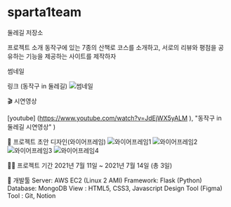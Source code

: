 # sparta1team
둘레길 저장소



프로젝트 소개
동작구에 있는 7종의 산책로 코스를 소개하고, 서로의 리뷰와 평점을 공유하는 기능을 제공하는 사이트를 제작하자




썸네일


링크 (동작구 in 둘레길)
![썸네일](https://user-images.githubusercontent.com/108056051/178934145-b4c92b47-9a57-407b-b058-a8becbb7e64e.GIF)

🎬 시연영상

[youtube]
(https://www.youtube.com/watch?v=JdEjWX5yALM
), "동작구 in 둘레길 시연영상"
)


🎨 프로젝트 초안
디자인(와이어프레임)
![와이어프레임1](https://user-images.githubusercontent.com/108056051/178934627-f6aea94f-227c-4b04-9b71-012d92d46352.png)
![와이어프레임2](https://user-images.githubusercontent.com/108056051/178934646-d05f98bf-dd87-4805-a3fe-21edd23b98e2.png)
![와이어프레임3](https://user-images.githubusercontent.com/108056051/178934668-3494ff44-7a37-401e-83c0-2b8dc997f66f.png)
![와이어프레임4](https://user-images.githubusercontent.com/108056051/178934680-3638ca5a-9670-4ddf-ade9-30842d5bb302.png)



👨‍💻 프로젝트 기간
2021년 7월 11일 ~ 2021년 7월 14일 (총 3일)



🔨 개발툴
Server: AWS EC2 (Linux 2 AMI)
Framework: Flask (Python)
Database: MongoDB
View : HTML5, CSS3, Javascript
Design Tool (Figma)
Tool : Git, Notion
